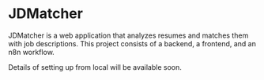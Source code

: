 # JDMatcher

JDMatcher is a web application that analyzes resumes and matches them with job descriptions. This project consists of a backend, a frontend, and an n8n workflow. 

Details of setting up from local will be available soon. 
